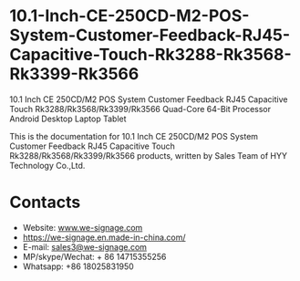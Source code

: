 # 10.1-Inch-CE-250CD-M2-POS-System-Customer-Feedback-RJ45-Capacitive-Touch-Rk3288-Rk3568-Rk3399-Rk3566
10.1 Inch CE 250CD/M2 POS System Customer Feedback RJ45 Capacitive Touch Rk3288/Rk3568/Rk3399/Rk3566 Quad-Core 64-Bit Processor Android Desktop Laptop Tablet

This is the documentation for 10.1 Inch CE 250CD/M2 POS System Customer Feedback RJ45 Capacitive Touch Rk3288/Rk3568/Rk3399/Rk3566 products, written by Sales Team of HYY Technology Co.,Ltd.

# Contacts
- Website: www.we-signage.com
- https://we-signage.en.made-in-china.com/
- E-mail: sales3@we-signage.com
- MP/skype/Wechat: + 86 14715355256
- Whatsapp: +86 18025831950
